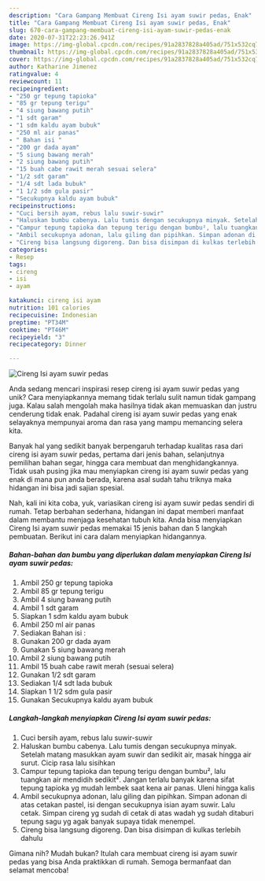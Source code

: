 ```yaml
---
description: "Cara Gampang Membuat Cireng Isi ayam suwir pedas, Enak"
title: "Cara Gampang Membuat Cireng Isi ayam suwir pedas, Enak"
slug: 670-cara-gampang-membuat-cireng-isi-ayam-suwir-pedas-enak
date: 2020-07-31T22:23:26.941Z
image: https://img-global.cpcdn.com/recipes/91a2837828a405ad/751x532cq70/cireng-isi-ayam-suwir-pedas-foto-resep-utama.jpg
thumbnail: https://img-global.cpcdn.com/recipes/91a2837828a405ad/751x532cq70/cireng-isi-ayam-suwir-pedas-foto-resep-utama.jpg
cover: https://img-global.cpcdn.com/recipes/91a2837828a405ad/751x532cq70/cireng-isi-ayam-suwir-pedas-foto-resep-utama.jpg
author: Katharine Jimenez
ratingvalue: 4
reviewcount: 11
recipeingredient:
- "250 gr tepung tapioka"
- "85 gr tepung terigu"
- "4 siung bawang putih"
- "1 sdt garam"
- "1 sdm kaldu ayam bubuk"
- "250 ml air panas"
- " Bahan isi "
- "200 gr dada ayam"
- "5 siung bawang merah"
- "2 siung bawang putih"
- "15 buah cabe rawit merah sesuai selera"
- "1/2 sdt garam"
- "1/4 sdt lada bubuk"
- "1 1/2 sdm gula pasir"
- "Secukupnya kaldu ayam bubuk"
recipeinstructions:
- "Cuci bersih ayam, rebus lalu suwir-suwir"
- "Haluskan bumbu cabenya. Lalu tumis dengan secukupnya minyak. Setelah matang masukkan ayam suwir dan sedikit air, masak hingga air surut. Cicip rasa lalu sisihkan"
- "Campur tepung tapioka dan tepung terigu dengan bumbu², lalu tuangkan air mendidih sedikit². Jangan terlalu banyak karena sifat tepung tapioka yg mudah lembek saat kena air panas. Uleni hingga kalis"
- "Ambil secukupnya adonan, lalu giling dan pipihkan. Simpan adonan di atas cetakan pastel, isi dengan secukupnya isian ayam suwir. Lalu cetak. Simpan cireng yg sudah di cetak di atas wadah yg sudah ditaburi tepung sagu yg agak banyak supaya tidak menempel."
- "Cireng bisa langsung digoreng. Dan bisa disimpan di kulkas terlebih dahulu"
categories:
- Resep
tags:
- cireng
- isi
- ayam

katakunci: cireng isi ayam 
nutrition: 101 calories
recipecuisine: Indonesian
preptime: "PT34M"
cooktime: "PT46M"
recipeyield: "3"
recipecategory: Dinner

---
```



![Cireng Isi ayam suwir pedas](https://img-global.cpcdn.com/recipes/91a2837828a405ad/751x532cq70/cireng-isi-ayam-suwir-pedas-foto-resep-utama.jpg)

Anda sedang mencari inspirasi resep cireng isi ayam suwir pedas yang unik? Cara menyiapkannya memang tidak terlalu sulit namun tidak gampang juga. Kalau salah mengolah maka hasilnya tidak akan memuaskan dan justru cenderung tidak enak. Padahal cireng isi ayam suwir pedas yang enak selayaknya mempunyai aroma dan rasa yang mampu memancing selera kita.

Banyak hal yang sedikit banyak berpengaruh terhadap kualitas rasa dari cireng isi ayam suwir pedas, pertama dari jenis bahan, selanjutnya pemilihan bahan segar, hingga cara membuat dan menghidangkannya. Tidak usah pusing jika mau menyiapkan cireng isi ayam suwir pedas yang enak di mana pun anda berada, karena asal sudah tahu triknya maka hidangan ini bisa jadi sajian spesial.




Nah, kali ini kita coba, yuk, variasikan cireng isi ayam suwir pedas sendiri di rumah. Tetap berbahan sederhana, hidangan ini dapat memberi manfaat dalam membantu menjaga kesehatan tubuh kita. Anda bisa menyiapkan Cireng Isi ayam suwir pedas memakai 15 jenis bahan dan 5 langkah pembuatan. Berikut ini cara dalam menyiapkan hidangannya.

<!--inarticleads1-->

##### Bahan-bahan dan bumbu yang diperlukan dalam menyiapkan Cireng Isi ayam suwir pedas:

1. Ambil 250 gr tepung tapioka
1. Ambil 85 gr tepung terigu
1. Ambil 4 siung bawang putih
1. Ambil 1 sdt garam
1. Siapkan 1 sdm kaldu ayam bubuk
1. Ambil 250 ml air panas
1. Sediakan  Bahan isi :
1. Gunakan 200 gr dada ayam
1. Gunakan 5 siung bawang merah
1. Ambil 2 siung bawang putih
1. Ambil 15 buah cabe rawit merah (sesuai selera)
1. Gunakan 1/2 sdt garam
1. Sediakan 1/4 sdt lada bubuk
1. Siapkan 1 1/2 sdm gula pasir
1. Gunakan Secukupnya kaldu ayam bubuk




<!--inarticleads2-->

##### Langkah-langkah menyiapkan Cireng Isi ayam suwir pedas:

1. Cuci bersih ayam, rebus lalu suwir-suwir
1. Haluskan bumbu cabenya. Lalu tumis dengan secukupnya minyak. Setelah matang masukkan ayam suwir dan sedikit air, masak hingga air surut. Cicip rasa lalu sisihkan
1. Campur tepung tapioka dan tepung terigu dengan bumbu², lalu tuangkan air mendidih sedikit². Jangan terlalu banyak karena sifat tepung tapioka yg mudah lembek saat kena air panas. Uleni hingga kalis
1. Ambil secukupnya adonan, lalu giling dan pipihkan. Simpan adonan di atas cetakan pastel, isi dengan secukupnya isian ayam suwir. Lalu cetak. Simpan cireng yg sudah di cetak di atas wadah yg sudah ditaburi tepung sagu yg agak banyak supaya tidak menempel.
1. Cireng bisa langsung digoreng. Dan bisa disimpan di kulkas terlebih dahulu




Gimana nih? Mudah bukan? Itulah cara membuat cireng isi ayam suwir pedas yang bisa Anda praktikkan di rumah. Semoga bermanfaat dan selamat mencoba!

